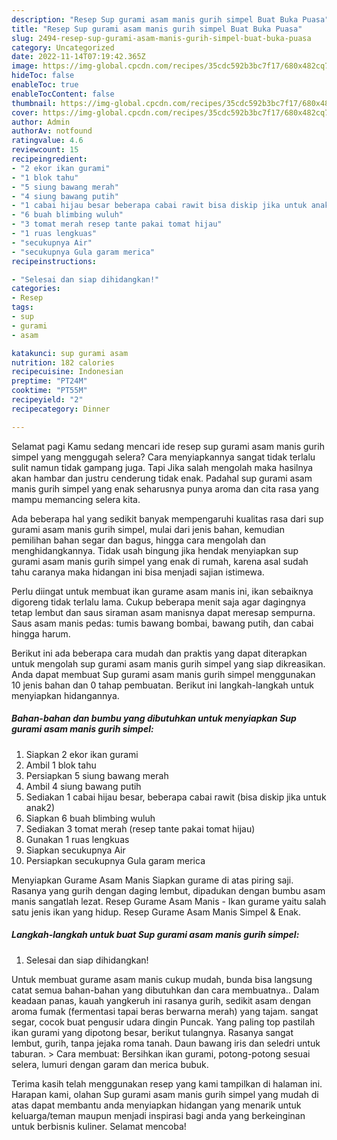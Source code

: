```yaml
---
description: "Resep Sup gurami asam manis gurih simpel Buat Buka Puasa"
title: "Resep Sup gurami asam manis gurih simpel Buat Buka Puasa"
slug: 2494-resep-sup-gurami-asam-manis-gurih-simpel-buat-buka-puasa
category: Uncategorized
date: 2022-11-14T07:19:42.365Z
image: https://img-global.cpcdn.com/recipes/35cdc592b3bc7f17/680x482cq70/sup-gurami-asam-manis-gurih-simpel-foto-resep-utama.jpg
hideToc: false
enableToc: true
enableTocContent: false
thumbnail: https://img-global.cpcdn.com/recipes/35cdc592b3bc7f17/680x482cq70/sup-gurami-asam-manis-gurih-simpel-foto-resep-utama.jpg
cover: https://img-global.cpcdn.com/recipes/35cdc592b3bc7f17/680x482cq70/sup-gurami-asam-manis-gurih-simpel-foto-resep-utama.jpg
author: Admin
authorAv: notfound
ratingvalue: 4.6
reviewcount: 15
recipeingredient:
- "2 ekor ikan gurami"
- "1 blok tahu"
- "5 siung bawang merah"
- "4 siung bawang putih"
- "1 cabai hijau besar beberapa cabai rawit bisa diskip jika untuk anak2"
- "6 buah blimbing wuluh"
- "3 tomat merah resep tante pakai tomat hijau"
- "1 ruas lengkuas"
- "secukupnya Air"
- "secukupnya Gula garam merica"
recipeinstructions:

- "Selesai dan siap dihidangkan!"
categories:
- Resep
tags:
- sup
- gurami
- asam

katakunci: sup gurami asam 
nutrition: 182 calories
recipecuisine: Indonesian
preptime: "PT24M"
cooktime: "PT55M"
recipeyield: "2"
recipecategory: Dinner

---
```



Selamat pagi Kamu sedang mencari ide resep sup gurami asam manis gurih simpel yang menggugah selera? Cara menyiapkannya sangat tidak terlalu sulit namun tidak gampang juga. Tapi Jika salah mengolah maka hasilnya akan hambar dan justru cenderung tidak enak. Padahal sup gurami asam manis gurih simpel yang enak seharusnya punya aroma dan cita rasa yang mampu memancing selera kita.


Ada beberapa hal yang sedikit banyak mempengaruhi kualitas rasa dari sup gurami asam manis gurih simpel, mulai dari jenis bahan, kemudian pemilihan bahan segar dan bagus, hingga cara mengolah dan menghidangkannya. Tidak usah bingung jika hendak menyiapkan sup gurami asam manis gurih simpel yang enak di rumah, karena asal sudah tahu caranya maka hidangan ini bisa menjadi sajian istimewa.

Perlu diingat untuk membuat ikan gurame asam manis ini, ikan sebaiknya digoreng tidak terlalu lama. Cukup beberapa menit saja agar dagingnya tetap lembut dan saus siraman asam manisnya dapat meresap sempurna. Saus asam manis pedas: tumis bawang bombai, bawang putih, dan cabai hingga harum.


Berikut ini ada beberapa cara mudah dan praktis yang dapat diterapkan untuk mengolah sup gurami asam manis gurih simpel yang siap dikreasikan. Anda dapat membuat Sup gurami asam manis gurih simpel menggunakan 10 jenis bahan dan 0 tahap pembuatan. Berikut ini langkah-langkah untuk menyiapkan hidangannya.

<!--inarticleads1-->

##### Bahan-bahan dan bumbu yang dibutuhkan untuk menyiapkan Sup gurami asam manis gurih simpel:

1. Siapkan 2 ekor ikan gurami
1. Ambil 1 blok tahu
1. Persiapkan 5 siung bawang merah
1. Ambil 4 siung bawang putih
1. Sediakan 1 cabai hijau besar, beberapa cabai rawit (bisa diskip jika untuk anak2)
1. Siapkan 6 buah blimbing wuluh
1. Sediakan 3 tomat merah (resep tante pakai tomat hijau)
1. Gunakan 1 ruas lengkuas
1. Siapkan secukupnya Air
1. Persiapkan secukupnya Gula garam merica


Menyiapkan Gurame Asam Manis Siapkan gurame di atas piring saji. Rasanya yang gurih dengan daging lembut, dipadukan dengan bumbu asam manis sangatlah lezat. Resep Gurame Asam Manis - Ikan gurame yaitu salah satu jenis ikan yang hidup. Resep Gurame Asam Manis Simpel &amp; Enak. 

<!--inarticleads2-->

##### Langkah-langkah untuk buat Sup gurami asam manis gurih simpel:


1. Selesai dan siap dihidangkan!

Untuk membuat gurame asam manis cukup mudah, bunda bisa langsung catat semua bahan-bahan yang dibutuhkan dan cara membuatnya.. Dalam keadaan panas, kauah yangkeruh ini rasanya gurih, sedikit asam dengan aroma fumak (fermentasi tapai beras berwarna merah) yang tajam. sangat segar, cocok buat pengusir udara dingin Puncak. Yang paling top pastilah ikan gurami yang dipotong besar, berikut tulangnya. Rasanya sangat lembut, gurih, tanpa jejaka roma tanah. Daun bawang iris dan seledri untuk taburan. &gt; Cara membuat: Bersihkan ikan gurami, potong-potong sesuai selera, lumuri dengan garam dan merica bubuk. 

Terima kasih telah menggunakan resep yang kami tampilkan di halaman ini. Harapan kami, olahan Sup gurami asam manis gurih simpel yang mudah di atas dapat membantu anda menyiapkan hidangan yang menarik untuk keluarga/teman maupun menjadi inspirasi bagi anda yang berkeinginan untuk berbisnis kuliner. Selamat mencoba!
